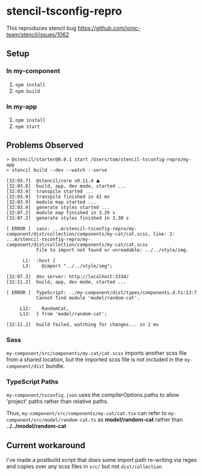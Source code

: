 # stencil-tsconfig-repro

This reproduces stencil bug https://github.com/ionic-team/stencil/issues/1062

## Setup

### In my-component

1. `npm install`
2. `npm build`

### In my-app

1. `npm install`
2. `npm start`

## Problems Observed

```
> @stencil/starter@0.0.1 start /Users/tom/stencil-tsconfig-repro/my-app
> stencil build --dev --watch --serve

[32:03.7]  @stencil/core v0.11.4 ⛰
[32:03.8]  build, app, dev mode, started ...
[32:03.9]  transpile started ...
[32:03.9]  transpile finished in 41 ms
[32:03.9]  module map started ...
[32:03.9]  generate styles started ...
[32:07.2]  module map finished in 3.29 s
[32:07.2]  generate styles finished in 3.30 s

[ ERROR ]  sass: ...m/stencil-tsconfig-repro/my-component/dist/collection/components/my-cat/cat.scss, line: 2: ...m/stencil-tsconfig-repro/my-component/dist/collection/components/my-cat/cat.scss
           File to import not found or unreadable: ../../style/img.

      L1:  :host {
      L3:    @import "../../style/img";

[32:07.3]  dev server: http://localhost:3334/
[32:11.2]  build, app, dev mode, started ...

[ ERROR ]  TypeScript: ../my-component/dist/types/components.d.ts:13:7
           Cannot find module 'model/random-cat'.

     L12:    RandomCat,
     L13:  } from 'model/random-cat';

[32:11.2]  build failed, watching for changes... in 2 ms
```

### Sass

`my-component/src/components/my-cat/cat.scss` imports another scss file from a shared location, but the imported scss file is not included in the `my-component/dist` bundle.

### TypeScript Paths

`my-component/tsconfig.json` uses the compilerOptions.paths to allow 'project' paths rather than relative paths.

Thus, `my-component/src/components/my-cat/cat.tsx` can refer to `my-component/src/model/random-cat.ts` as **model/random-cat** rather than **../../model/random-cat**

## Current workaround

I've made a postbuild script that does some import path re-writing via regex and copies over any scss files in `src/` but not `dist/collection`
